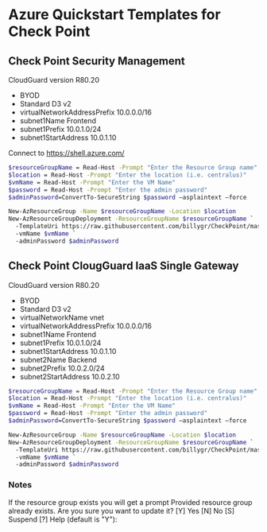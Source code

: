 # Azure Quickstart Templates for Check Point

## Check Point Security Management

CloudGuard version R80.20
* BYOD
* Standard D3 v2
* virtualNetworkAddressPrefix 10.0.0.0/16
* subnet1Name Frontend
* subnet1Prefix 10.0.1.0/24
* subnet1StartAddress 10.0.1.10

Connect to https://shell.azure.com/

```bash
$resourceGroupName = Read-Host -Prompt "Enter the Resource Group name"
$location = Read-Host -Prompt "Enter the location (i.e. centralus)"
$vmName = Read-Host -Prompt "Enter the VM Name"
$password = Read-Host -Prompt "Enter the admin password"
$adminPassword=ConvertTo-SecureString $password –asplaintext –force

New-AzResourceGroup -Name $resourceGroupName -Location $location
New-AzResourceGroupDeployment -ResourceGroupName $resourceGroupName `
  -TemplateUri https://raw.githubusercontent.com/billygr/CheckPoint/master/Azure/azure-quickstart-templates/mgmt/azuredeploy.json `
  -vmName $vmName `
  -adminPassword $adminPassword
```

## Check Point ClougGuard IaaS Single Gateway

CloudGuard version R80.20
* BYOD
* Standard D3 v2
* virtualNetworkName   vnet
* virtualNetworkAddressPrefix  10.0.0.0/16
* subnet1Name  Frontend
* subnet1Prefix 10.0.1.0/24
* subnet1StartAddress 10.0.1.10
* subnet2Name Backend
* subnet2Prefix 10.0.2.0/24
* subnet2StartAddress 10.0.2.10

```bash
$resourceGroupName = Read-Host -Prompt "Enter the Resource Group name"
$location = Read-Host -Prompt "Enter the location (i.e. centralus)"
$vmName = Read-Host -Prompt "Enter the VM Name"
$password = Read-Host -Prompt "Enter the admin password"
$adminPassword=ConvertTo-SecureString $password –asplaintext –force

New-AzResourceGroup -Name $resourceGroupName -Location $location
New-AzResourceGroupDeployment -ResourceGroupName $resourceGroupName `
  -TemplateUri https://raw.githubusercontent.com/billygr/CheckPoint/master/Azure/azure-quickstart-templates/gw/azuredeploy.json `
  -vmName $vmName `
  -adminPassword $adminPassword
```

### Notes
If the resource group exists you will get a prompt
Provided resource group already exists. Are you sure you want to update it?
[Y] Yes  [N] No  [S] Suspend  [?] Help (default is "Y"):
